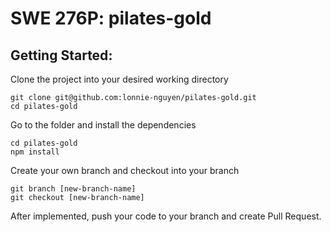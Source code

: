 # SWE 276P: pilates-gold


## **Getting Started**:

Clone the project into your desired working directory
``` 
git clone git@github.com:lonnie-nguyen/pilates-gold.git
cd pilates-gold
```

Go to the folder and install the dependencies
```
cd pilates-gold
npm install
```

Create your own branch and checkout into your branch
```
git branch [new-branch-name]
git checkout [new-branch-name]
```

After implemented, push your code to your branch and create Pull Request.
